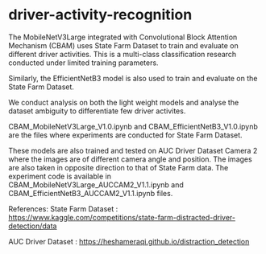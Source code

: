 # driver-activity-recognition

The MobileNetV3Large integrated with Convolutional Block Attention Mechanism (CBAM) uses State Farm Dataset to train and evaluate on different driver activities. This is a multi-class classification research conducted under limited training parameters.

Similarly, the EfficientNetB3 model is also used to train and evaluate on the State Farm Dataset.

We conduct analysis on both the light weight models and analyse the dataset ambiguity to differentiate few driver activites.

CBAM_MobileNetV3Large_V1.0.ipynb and CBAM_EfficientNetB3_V1.0.ipynb are the files where experiments are conducted for State Farm Dataset.

These models are also trained and tested on AUC Driver Dataset Camera 2 where the images are of different camera angle and position. The images are also taken in opposite direction to that of State Farm data. The experiment code is available in CBAM_MobileNetV3Large_AUCCAM2_V1.1.ipynb and CBAM_EfficientNetB3_AUCCAM2_V1.1.ipynb files.



References:
State Farm Dataset : https://www.kaggle.com/competitions/state-farm-distracted-driver-detection/data 

AUC Driver Dataset : https://heshameraqi.github.io/distraction_detection


